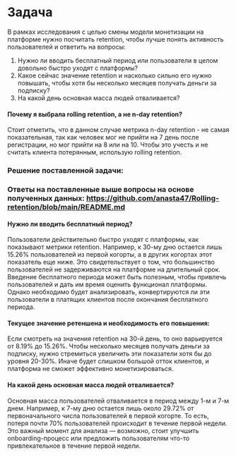 # Задача
В рамках исследования с целью смены модели монетизации на платформе нужно посчитать retention, чтобы лучше понять активность пользователей и ответить на вопросы:
1.	Нужно ли вводить бесплатный период или пользователи в целом довольно быстро уходят с платформы?
2.	Какое сейчас значение retention и насколько сильно его нужно повышать, чтобы хотя бы несколько месяцев получать деньги за подписку?
3.	На какой день основная масса людей отваливается?

#### Почему я выбрала rolling retention, а не n-day retention?
Cтоит отметить, что в данном случае метрика n-day retention - не самая показательная, так как человек мог не прийти на 7 день после регистрации, но мог прийти на 8 или на 10. Чтобы это учесть и не считать клиента потерянным, использую rolling retention.

### Решение поставленной задачи: 

### Ответы на поставленные выше вопросы на основе полученных данных: https://github.com/anasta47/Rolling-retention/blob/main/README.md 

#### Нужно ли вводить бесплатный период? 
Пользователи действительно быстро уходят с платформы, как показывают метрики retention. Например, к 30-му дню остается лишь 15.26% пользователей из первой когорты, а в других когортах этот показатель еще ниже. Это свидетельствует о том, что большинство пользователей не задерживаются на платформе на длительный срок. Введение бесплатного периода может быть полезным, чтобы привлечь пользователей и дать им время оценить функционал платформы. Однако необходимо будет анализировать, конвертируются ли эти пользователи в платящих клиентов после окончания бесплатного периода.

#### Текущее значение ретеншена и необходимость его повышения: 
Если смотреть на значения retention на 30-й день, то оно варьируется от 8.19% до 15.26%. Чтобы несколько месяцев получать деньги за подписку, нужно стремиться увеличить эти показатели хотя бы до уровня 20-30%. Иначе будет слишком большой отток клиентов, и платформа не сможет эффективно монетизироваться.
#### На какой день основная масса людей отваливается? 
Основная масса пользователей отваливается в период между 1-м и 7-м днем. Например, к 7-му дню остается лишь около 29.72% от первоначального числа пользователей в первой когорте. То есть, потеря почти 70% пользователей происходит в течение первой недели. Это важный момент для анализа — возможно, стоит улучшить onboarding-процесс или предложить пользователям что-то привлекательное в течение первой недели.


